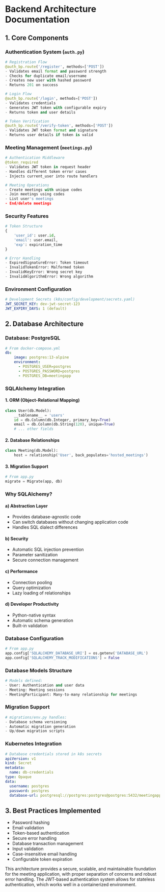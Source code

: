 # Backend Architecture Documentation

## 1. Core Components

### Authentication System (`auth.py`)
```python
# Registration Flow
@auth_bp.route('/register', methods=['POST'])
- Validates email format and password strength
- Checks for duplicate email/username
- Creates new user with hashed password
- Returns 201 on success

# Login Flow
@auth_bp.route('/login', methods=['POST'])
- Validates credentials
- Generates JWT token with configurable expiry
- Returns token and user details

# Token Verification
@auth_bp.route('/verify-token', methods=['POST'])
- Validates JWT token format and signature
- Returns user details if token is valid
```

### Meeting Management (`meetings.py`)
```python
# Authentication Middleware
@token_required
- Validates JWT token in request header
- Handles different token error cases
- Injects current_user into route handlers

# Meeting Operations
- Create meetings with unique codes
- Join meetings using codes
- List user's meetings
- End/delete meetings
```

### Security Features
```python
# Token Structure
{
    'user_id': user.id,
    'email': user.email,
    'exp': expiration_time
}

# Error Handling
- ExpiredSignatureError: Token timeout
- InvalidTokenError: Malformed token
- InvalidKeyError: Wrong secret key
- InvalidAlgorithmError: Wrong algorithm
```

### Environment Configuration
```yaml
# Development Secrets (k8s/config/development/secrets.yaml)
JWT_SECRET_KEY: dev-jwt-secret-123
JWT_EXPIRY_DAYS: 1 (default)
```

## 2. Database Architecture

### Database: PostgreSQL
```yaml
# From docker-compose.yml
db:
    image: postgres:13-alpine
    environment:
      - POSTGRES_USER=postgres
      - POSTGRES_PASSWORD=postgres
      - POSTGRES_DB=meetingapp
```

### SQLAlchemy Integration

#### 1. ORM (Object-Relational Mapping)
```python
class User(db.Model):
    __tablename__ = 'users'
    id = db.Column(db.Integer, primary_key=True)
    email = db.Column(db.String(120), unique=True)
    # ... other fields
```

#### 2. Database Relationships
```python
class Meeting(db.Model):
    host = relationship('User', back_populates='hosted_meetings')
```

#### 3. Migration Support
```python
# From app.py
migrate = Migrate(app, db)
```

### Why SQLAlchemy?

#### a) Abstraction Layer
- Provides database-agnostic code
- Can switch databases without changing application code
- Handles SQL dialect differences

#### b) Security
- Automatic SQL injection prevention
- Parameter sanitization
- Secure connection management

#### c) Performance
- Connection pooling
- Query optimization
- Lazy loading of relationships

#### d) Developer Productivity
- Python-native syntax
- Automatic schema generation
- Built-in validation

### Database Configuration
```python
# From app.py
app.config['SQLALCHEMY_DATABASE_URI'] = os.getenv('DATABASE_URL')
app.config['SQLALCHEMY_TRACK_MODIFICATIONS'] = False
```

### Database Models Structure
```python
# Models defined:
- User: Authentication and user data
- Meeting: Meeting sessions
- MeetingParticipant: Many-to-many relationship for meetings
```

### Migration Support
```python
# migrations/env.py handles:
- Database schema versioning
- Automatic migration generation
- Up/down migration scripts
```

### Kubernetes Integration
```yaml
# Database credentials stored in k8s secrets
apiVersion: v1
kind: Secret
metadata:
  name: db-credentials
type: Opaque
data:
  username: postgres
  password: postgres
  database-url: postgresql://postgres:postgres@postgres:5432/meetingapp
```

## 3. Best Practices Implemented
- Password hashing
- Email validation
- Token-based authentication
- Secure error handling
- Database transaction management
- Input validation
- Case-insensitive email handling
- Configurable token expiration

This architecture provides a secure, scalable, and maintainable foundation for the meeting application, with proper separation of concerns and robust error handling. The JWT-based authentication system allows for stateless authentication, which works well in a containerized environment. 